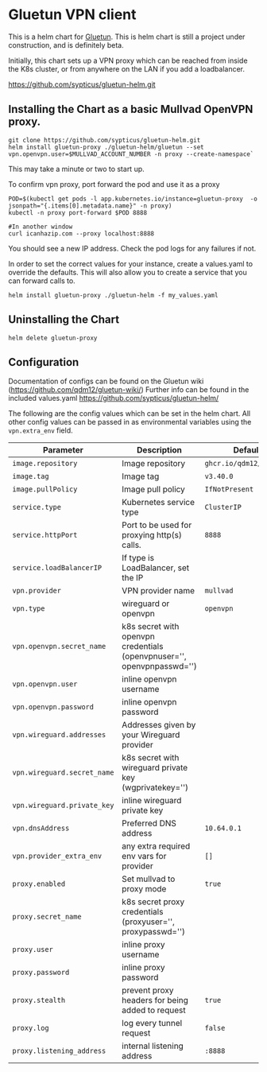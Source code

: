 # Gluetun VPN client

This is a helm chart for [Gluetun](https://github.com/qdm12/gluetun).
This is helm chart is still a project under construction, and is definitely beta.

Initially, this chart sets up a VPN proxy which can be reached from inside the K8s cluster, 
or from anywhere on the LAN if you add a loadbalancer.

https://github.com/sypticus/gluetun-helm.git

## Installing the Chart as a basic Mullvad OpenVPN proxy.

```console
git clone https://github.com/sypticus/gluetun-helm.git
helm install gluetun-proxy ./gluetun-helm/gluetun --set vpn.openvpn.user=$MULLVAD_ACCOUNT_NUMBER -n proxy --create-namespace`
```

This may take a minute or two to start up. 

To confirm vpn proxy, port forward the pod and use it as a proxy
```console
POD=$(kubectl get pods -l app.kubernetes.io/instance=gluetun-proxy  -o jsonpath="{.items[0].metadata.name}" -n proxy)
kubectl -n proxy port-forward $POD 8888

#In another window
curl icanhazip.com --proxy localhost:8888
```
You should see a new IP address.
Check the pod logs for any failures if not.


In order to set the correct values for your instance, create a values.yaml to override the defaults.
This will also allow you to create a service that you can forward calls to.

```console
helm install gluetun-proxy ./gluetun-helm -f my_values.yaml
```


## Uninstalling the Chart

```console
helm delete gluetun-proxy
```

## Configuration

Documentation of configs can be found on the Gluetun wiki  (https://github.com/qdm12/gluetun-wiki/)
Further info can be found in the included values.yaml https://github.com/sypticus/gluetun-helm/


The following are the config values which can be set in the helm chart.
All other config values can be passed in as environmental variables using the `vpn.extra_env` field.


| Parameter                   | Description                                                            | Default                 |
|-----------------------------|------------------------------------------------------------------------|-------------------------|
| `image.repository`          | Image repository                                                       | `ghcr.io/qdm12/gluetun` |
| `image.tag`                 | Image tag                                                              | `v3.40.0`               |
| `image.pullPolicy`          | Image pull policy                                                      | `IfNotPresent`          |
| `service.type`              | Kubernetes service type                                                | `ClusterIP`             |
| `service.httpPort`          | Port to be used for proxying http(s) calls.                            | `8888`                  |
| `service.loadBalancerIP`    | If type is LoadBalancer, set the IP                                    |                         |
| `vpn.provider`              | VPN provider name                                                      | `mullvad`               |
| `vpn.type`                  | wireguard or openvpn                                                   | `openvpn`               |
| `vpn.openvpn.secret_name`   | k8s secret with openvpn credentials (openvpnuser='', openvpnpasswd='') |                         |
| `vpn.openvpn.user`          | inline openvpn username                                                |                         |
| `vpn.openvpn.password`      | inline openvpn password                                                |                         |
| `vpn.wireguard.addresses`   | Addresses given by your Wireguard provider                             |                         |
| `vpn.wireguard.secret_name` | k8s secret with wireguard private key (wgprivatekey='')                |                         |
| `vpn.wireguard.private_key` | inline wireguard private key                                           |                         |
| `vpn.dnsAddress`            | Preferred DNS address                                                  | `10.64.0.1`             |
| `vpn.provider_extra_env`    | any extra required env vars for provider                               | `[]`                    |
| `proxy.enabled`             | Set mullvad to proxy mode                                              | `true`                  |
| `proxy.secret_name`         | k8s secret proxy credentials (proxyuser='', proxypasswd='')            |                         |
| `proxy.user`                | inline proxy username                                                  |                         |
| `proxy.password`            | inline proxy password                                                  |                         |
| `proxy.stealth`             | prevent proxy headers for being added to request                       | `true`                  |
| `proxy.log`                 | log every tunnel request                                               | `false`                 |
| `proxy.listening_address`   | internal listening address                                             | `:8888`                 |
